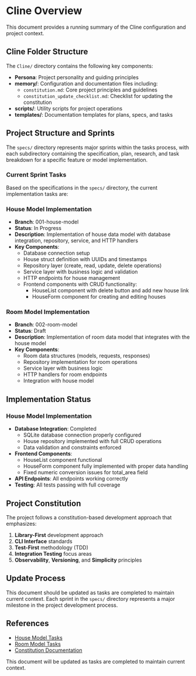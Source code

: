# Cline Overview

This document provides a running summary of the Cline configuration and project context.

## Cline Folder Structure

The `Cline/` directory contains the following key components:

- **Persona**: Project personality and guiding principles
- **memory/**: Configuration and documentation files including:
  - `constitution.md`: Core project principles and guidelines
  - `constitution_update_checklist.md`: Checklist for updating the constitution
- **scripts/**: Utility scripts for project operations
- **templates/**: Documentation templates for plans, specs, and tasks

## Project Structure and Sprints

The `specs/` directory represents major sprints within the tasks process, with each subdirectory containing the specification, plan, research, and task breakdown for a specific feature or model implementation.

### Current Sprint Tasks

Based on the specifications in the `specs/` directory, the current implementation tasks are:

### House Model Implementation
- **Branch**: 001-house-model  
- **Status**: In Progress  
- **Description**: Implementation of house data model with database integration, repository, service, and HTTP handlers
- **Key Components**:
  - Database connection setup
  - House struct definition with UUIDs and timestamps
  - Repository layer (create, read, update, delete operations)
  - Service layer with business logic and validation
  - HTTP endpoints for house management
  - Frontend components with CRUD functionality:
    - HouseList component with delete button and add new house link
    - HouseForm component for creating and editing houses

### Room Model Implementation  
- **Branch**: 002-room-model
- **Status**: Draft
- **Description**: Implementation of room data model that integrates with the house model
- **Key Components**:
  - Room data structures (models, requests, responses)
  - Repository implementation for room operations
  - Service layer with business logic
  - HTTP handlers for room endpoints
  - Integration with house model

## Implementation Status

### House Model Implementation
- **Database Integration**: Completed
  - SQLite database connection properly configured
  - House repository implemented with full CRUD operations
  - Data validation and constraints enforced
- **Frontend Components**: 
  - HouseList component functional
  - HouseForm component fully implemented with proper data handling
  - Fixed numeric conversion issues for total_area field
- **API Endpoints**: All endpoints working correctly
- **Testing**: All tests passing with full coverage


## Project Constitution

The project follows a constitution-based development approach that emphasizes:

1. **Library-First** development approach
2. **CLI Interface** standards 
3. **Test-First** methodology (TDD)
4. **Integration Testing** focus areas
5. **Observability**, **Versioning**, and **Simplicity** principles

## Update Process

This document should be updated as tasks are completed to maintain current context. Each sprint in the `specs/` directory represents a major milestone in the project development process.

## References

- [House Model Tasks](specs/001-house-model/tasks.md)
- [Room Model Tasks](specs/002-room-model/tasks.md)
- [Constitution Documentation](Cline/memory/constitution.md)

This document will be updated as tasks are completed to maintain current context.
